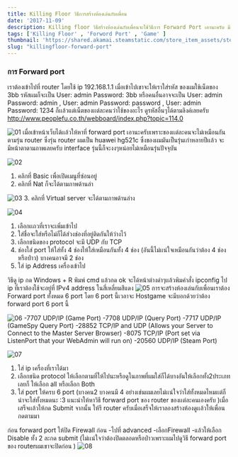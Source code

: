 ```yaml
---
title: Killing Floor วิธีการสร้างห้องเล่นกับเพื่อน
date: '2017-11-09'
description: Killing floor วิธีสร้างห้องเล่นกับเพื่อนจะใช้วิธีการ Forward Port เอานะครับ มีหลายคนไม่รู้วิธีในการสร้างห้องเล่นกับเพื่อน เนื่องจากได้เกมมาฟรีเเล้วอยากเล่นกับเพื่อนโดยที่ไม่ต้องเข้าเซิฟเวอร์ต่างชาติที่ปิงสูงก็เลยไปหาวิธีมาได้ตามคู่มือต่อไปนี้เลยครับบ
tags: ['Killing Floor' , 'Forword Port' , 'Game' ]
thumbnail: 'https://shared.akamai.steamstatic.com/store_item_assets/steam/apps/1250/header.jpg?t=1697726402' 
slug: "killingfloor-forward-port"
---
```


### การ Forward port
เราต้องเข้าไปที่ router โดยใช้ ip 192.168.1.1 เมื่อเข้าไปเขาจะให้เราใส่รหัส ของผมใช้เน็ตของ 3bb
รหัสผมก็จะเป็น User: admin Password: 3bb หรือคนอื่นอาจจะเป็น User: admin Password: admin ,
User: admin Password: password , User: admin Password: 1234 ก็เเล้วแต่เน็ตของเเต่ละคนว่าใช้ของอะไร ดูรหัสอื่นๆได้ตามลิงค์เลยครับ http://www.peoplefu.co.th/webboard/index.php?topic=114.0

![01](https://steamuserimages-a.akamaihd.net/ugc/852731601637261977/02E005EB62ADF3455B9D170B457785878645BB34/)
เมื่อเข้าหน้าเว็บได้เเล้วให้หาที่ forward port เอานะครับเพราะของเเต่ละคนจะไม่เหมือนกันตามรุ่น router
ซึ่งรุ่น router ผมเป็น huawei hg521c ซึ่งของผมมันเป็นรุ่นเก่าหลายปีเเล้ว จะมีหน้าตาตามภาพเลยครับ interface รุ่นนี้ก็จะงงๆหน่อยไม่เหมือนรุ่นปัจจุบัน

![02](https://steamuserimages-a.akamaihd.net/ugc/852731601637264058/E4958A6A1C5DB3F3CA58E17B2CA15342E61349C2/)
1. คลิกที่ Basic เพื่อเปิดเมนูที่ซ่อนอยู่
2. คลิกที่ Nat ก็จะได้ตามภาพด้านล่า

![03](https://steamuserimages-a.akamaihd.net/ugc/852731601637265729/519F9B052BB76DEF823DC1F6BCB3B7C4A6D891AC/)
3. คลิกที่ Virtual server จะได้ตามภาพด้านล่าง

![04](https://steamuserimages-a.akamaihd.net/ugc/852731601637267923/A6A3F3BACB63F0261B209013F6A8AAAE2E7A8B73/)
1. เลือกเเถวที่เราจะเพิ่มเข้าไป
2. ใส่ชื่อจะใส่หรือไม่ก็ได้ส่วงช่องที่อยู่ติดกันให้ว่างไว้
3. เลือกชนิดของ protocol จะมี UDP กับ TCP
4. ช่องใส่ port ให้ใส่ทั้ง 4 ช่องให้ใส่เหมือนกันทั้ง 4 ช่อง (อันนี้ไม่เเน่ใจเหมือนกันว่าต้อง 4 ช่องหรือป่าว)
บางคนอาจมี 2 ช่อง
5. ใส่ ip Address เครื่องเข้าไป

วิธีดู ip
กด Windows + R พิมพ์ cmd แล้วกด ok จะได้หน้าต่างดำๆเเล้วพิมคำสั่ง ipconfig ไป
ip ที่เราต้องใช้จะอยู่ที่ IPv4 address ในสี่เหลี่ยมสีแดง
![05](https://steamuserimages-a.akamaihd.net/ugc/852731601637269312/B93A0A662AA52A0A404FFE581D90D1C8C95E994F/)
การจะสร้างห้องเล่นกับเพื่อนเราต้อง Forward port ทั้งหมด 6 port โดย 6 port นี้เวลาจะ Hostgame จะมีบอกด้วยว่าต้อง forward port 6 port นี้

![06](https://steamuserimages-a.akamaihd.net/ugc/852731601637270387/12006C0AEC511E054987569A8117CC7F46F5DB43/)
-7707 UDP/IP (Game Port)
-7708 UDP/IP (Query Port)
-7717 UDP/IP (GameSpy Query Port)
-28852 TCP/IP and UDP (Allows your Server to Connect to the Master Server Browser)
-8075 TCP/IP (Port set via ListenPort that your WebAdmin will run on)
-20560 UDP/IP (Steam Port)

![07](https://steamuserimages-a.akamaihd.net/ugc/852731601637272333/2945CC9C17F7C7014E78858CEE724135A6B86213/)
1. ใส่ ip เครื่องที่เราได้มา
2. เลือกชนิด protocol ให้เลือกตามที่ให้ไปนะหรือดูในภาพที่ผมใส่ก็ได้บางอันให้เลือกทั้ง2ประเภทเลยก็
ให้เลือก all หรือเลือก Both
3. ใส่ port ให้ครบ 6 port (บางคน2 บางคนมี 4 อย่างเช่นผมเลยไม่เเน่ใจว่าใส่ทั้งหมดไหมเเต่ก็น่าจะใส่ทั้งหมดนะ :3 แนะนำให้หาวิธี forward port ของ router ของเเต่ละคนเองครับ )เมื่อเสร็จเเล้วให้กด Submit จากนั้น
ให้รี router ครับเมื่อเสร็จให้เราลองสร้างห้องดูเเล้วให้เพื่อนกดตามมา

ก่อน forward port ให้ปิด Firewall ก่อน
-ไปที่ advanced
-เลือกFirewall
-แล้วให้เลือก Disable ทั้ง 2 ละกด submit
(ไม่เเน่ใจว่าต้องปิดตลอดหรือป่าวเพราะผมไปดูวิธี forward port ของ routerผมเขาจะปิดก่อน )
![08](https://steamuserimages-a.akamaihd.net/ugc/852731601637275717/2B33B355DF0A6894B076D25E599F0C5190ECB7C5/)
